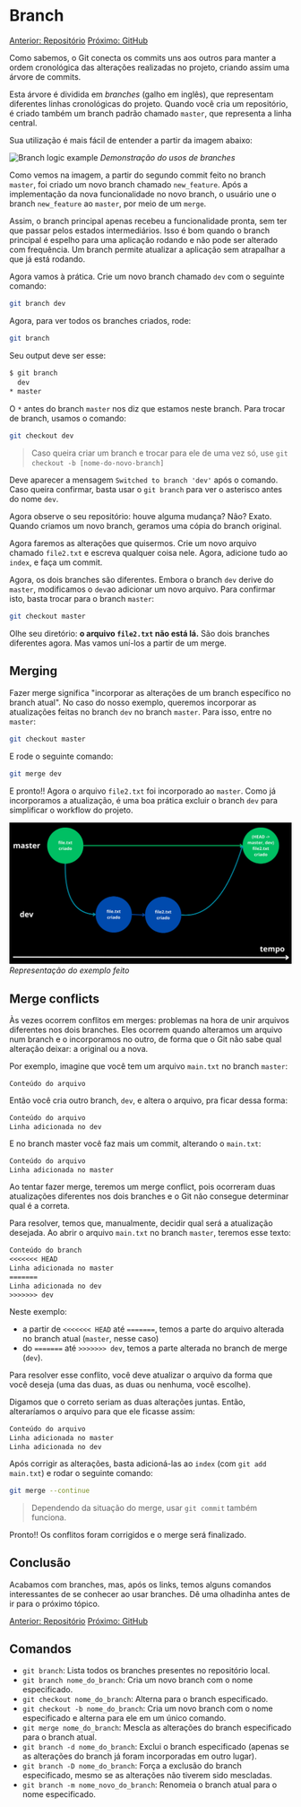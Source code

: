 # Branch

[Anterior: Repositório](Repositório.md)
[Próximo: GitHub](GitHub.md)

Como sabemos, o Git conecta os commits uns aos outros para manter a ordem cronológica das alterações realizadas no projeto, criando assim uma árvore de commits. 

Esta árvore é dividida em *branches* (galho em inglês), que representam diferentes linhas cronológicas do projeto. Quando você cria um repositório, é criado também um branch padrão chamado `master`, que representa a linha central.

Sua utilização é mais fácil de entender a partir da imagem abaixo:

![Branch logic example](https://gitbookdown.dallasdatascience.com/img/git_branch_merge.png)
*Demonstração do usos de branches*

Como vemos na imagem, a partir do segundo commit feito no branch `master`, foi criado um novo branch chamado `new_feature`. Após a implementação da nova funcionalidade no novo branch, o usuário une o branch `new_feature` ao `master`, por meio de um `merge`. 

Assim, o branch principal apenas recebeu a funcionalidade pronta, sem ter que passar pelos estados intermediários. Isso é bom quando o branch principal é espelho para uma aplicação rodando e não pode ser alterado com frequência. Um branch permite atualizar a aplicação sem atrapalhar a que já está rodando.

Agora vamos à prática. Crie um novo branch chamado `dev` com o seguinte comando:

```bash
git branch dev
```

Agora, para ver todos os branches criados, rode:

```bash
git branch
```

Seu output deve ser esse:

```bash
$ git branch
  dev
* master
```

O `*` antes do branch `master` nos diz que estamos neste branch. Para trocar de branch, usamos o comando:

```bash
git checkout dev
```

> Caso queira criar um branch e trocar para ele de uma vez só, use `git checkout -b [nome-do-novo-branch]`

Deve aparecer a mensagem `Switched to branch 'dev'` após o comando. Caso queira confirmar, basta usar o `git branch` para ver o asterisco antes do nome `dev`.

Agora observe o seu repositório: houve alguma mudança? Não? Exato. Quando criamos um novo branch, geramos uma cópia do branch original. 

Agora faremos as alterações que quisermos. Crie um novo arquivo chamado `file2.txt` e escreva qualquer coisa nele. Agora, adicione tudo ao `index`, e faça um commit. 

Agora, os dois branches são diferentes. Embora o branch `dev` derive do `master`, modificamos o `dev`ao adicionar um novo arquivo. Para confirmar isto, basta trocar para o branch `master`:

```bash
git checkout master
```

Olhe seu diretório: **o arquivo `file2.txt` não está lá.** São dois branches diferentes agora. Mas vamos uní-los a partir de um merge.

## Merging

Fazer merge significa "incorporar as alterações de um branch específico no branch atual". No caso do nosso exemplo, queremos incorporar as atualizações feitas no branch `dev` no branch `master`. Para isso, entre no `master`:

```bash
git checkout master
```

E rode o seguinte comando:

```bash
git merge dev
```

E pronto!! Agora o arquivo `file2.txt` foi incorporado ao `master`. Como já incorporamos a atualização, é uma boa prática excluir o branch `dev` para simplificar o workflow do projeto.

![Workflow do repositório de exemplo](img/branch-example.png)
*Representação do exemplo feito*

## Merge conflicts

Às vezes ocorrem conflitos em merges: problemas na hora de unir arquivos diferentes nos dois branches. Eles ocorrem quando alteramos um arquivo num branch e o incorporamos no outro, de forma que o Git não sabe qual alteração deixar: a original ou a nova.

Por exemplo, imagine que você tem um arquivo `main.txt` no branch `master`:

```
Conteúdo do arquivo
```

Então você cria outro branch, `dev`, e altera o arquivo, pra ficar dessa forma:

```
Conteúdo do arquivo
Linha adicionada no dev
```

E no branch master você faz mais um commit, alterando o `main.txt`:

```
Conteúdo do arquivo
Linha adicionada no master
```

Ao tentar fazer merge, teremos um merge conflict, pois ocorreram duas atualizações diferentes nos dois branches e o Git não consegue determinar qual é a correta.

Para resolver, temos que, manualmente, decidir qual será a atualização desejada. Ao abrir o arquivo `main.txt` no branch `master`, teremos esse texto:

```
Conteúdo do branch
<<<<<<< HEAD
Linha adicionada no master
=======
Linha adicionada no dev
>>>>>>> dev
```

Neste exemplo:
- a partir de `<<<<<<< HEAD` até `=======`, temos a parte do arquivo alterada no branch atual (`master`, nesse caso)
- do `=======` até `>>>>>>> dev`, temos a parte alterada no branch de merge (`dev`). 

Para resolver esse conflito, você deve atualizar o arquivo da forma que você deseja (uma das duas, as duas ou nenhuma, você escolhe). 

Digamos que o correto seriam as duas alterações juntas. Então, alteraríamos o arquivo para que ele ficasse assim:

```
Conteúdo do arquivo
Linha adicionada no master
Linha adicionada no dev
```

Após corrigir as alterações, basta adicioná-las ao `index` (com `git add main.txt`) e rodar o seguinte comando:

```bash
git merge --continue
```

> Dependendo da situação do merge, usar `git commit` também funciona.

Pronto!! Os conflitos foram corrigidos e o merge será finalizado. 

## Conclusão

Acabamos com branches, mas, após os links, temos alguns comandos interessantes de se conhecer ao usar branches. Dê uma olhadinha antes de ir para o próximo tópico.

[Anterior: Repositório](Repositório.md)
[Próximo: GitHub](GitHub.md)

## Comandos
- `git branch`: Lista todos os branches presentes no repositório local.
- `git branch nome_do_branch`: Cria um novo branch com o nome especificado.
- `git checkout nome_do_branch`: Alterna para o branch especificado.
- `git checkout -b nome_do_branch`: Cria um novo branch com o nome especificado e alterna para ele em um único comando.
- `git merge nome_do_branch`: Mescla as alterações do branch especificado para o branch atual.
- `git branch -d nome_do_branch`: Exclui o branch especificado (apenas se as alterações do branch já foram incorporadas em outro lugar).
- `git branch -D nome_do_branch`: Força a exclusão do branch especificado, mesmo se as alterações não tiverem sido mescladas.
- `git branch -m nome_novo_do_branch`: Renomeia o branch atual para o nome especificado.